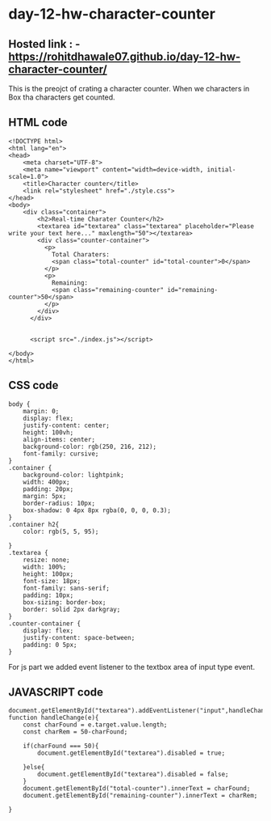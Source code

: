 # day-12-hw-character-counter

## Hosted link : - https://rohitdhawale07.github.io/day-12-hw-character-counter/

This is the preojct of crating a character counter.
When we characters in Box tha characters get counted.
## HTML code
```
<!DOCTYPE html>
<html lang="en">
<head>
    <meta charset="UTF-8">
    <meta name="viewport" content="width=device-width, initial-scale=1.0">
    <title>Character counter</title>
    <link rel="stylesheet" href="./style.css">
</head>
<body>
    <div class="container">
        <h2>Real-time Charater Counter</h2>
        <textarea id="textarea" class="textarea" placeholder="Please write your text here..." maxlength="50"></textarea>
        <div class="counter-container">
          <p>
            Total Charaters:
            <span class="total-counter" id="total-counter">0</span>
          </p>
          <p>
            Remaining:
            <span class="remaining-counter" id="remaining-counter">50</span>
          </p>
        </div>
      </div>


      <script src="./index.js"></script>
    
</body>
</html>
```
## CSS code
```
body {
    margin: 0;
    display: flex;
    justify-content: center;
    height: 100vh;
    align-items: center;
    background-color: rgb(250, 216, 212);
    font-family: cursive;
}
.container {
    background-color: lightpink;
    width: 400px;
    padding: 20px;
    margin: 5px;
    border-radius: 10px;
    box-shadow: 0 4px 8px rgba(0, 0, 0, 0.3);
}
.container h2{
    color: rgb(5, 5, 95);

}
.textarea {
    resize: none;
    width: 100%;
    height: 100px;
    font-size: 18px;
    font-family: sans-serif;
    padding: 10px;
    box-sizing: border-box;
    border: solid 2px darkgray;
}
.counter-container {
    display: flex;
    justify-content: space-between;
    padding: 0 5px;
}
```
For js part we added event listener to the textbox area of input type event.
## JAVASCRIPT code
```
document.getElementById("textarea").addEventListener("input",handleChange);
function handleChange(e){
    const charFound = e.target.value.length;
    const charRem = 50-charFound;

    if(charFound === 50){
        document.getElementById("textarea").disabled = true;

    }else{
        document.getElementById("textarea").disabled = false;
    }
    document.getElementById("total-counter").innerText = charFound;
    document.getElementById("remaining-counter").innerText = charRem;

}
